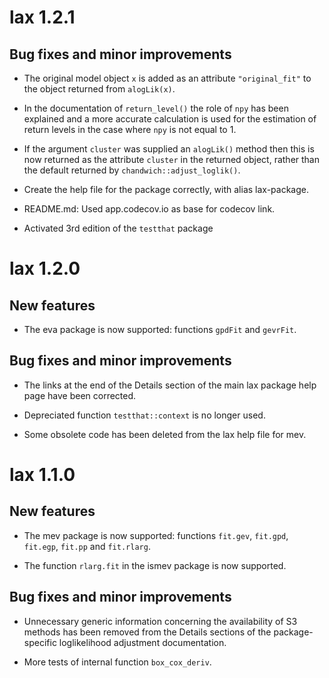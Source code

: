 # lax 1.2.1

## Bug fixes and minor improvements

* The original model object `x` is added as an attribute `"original_fit"` to the object returned from `alogLik(x)`.

* In the documentation of `return_level()` the role of `npy` has been explained and a more accurate calculation is used for the estimation of return levels in the case where `npy` is not equal to 1. 

* If the argument `cluster` was supplied an `alogLik()` method then this is now returned as the attribute `cluster` in the returned object, rather than the default returned by `chandwich::adjust_loglik()`.

* Create the help file for the package correctly, with alias lax-package.

* README.md: Used app.codecov.io as base for codecov link.

* Activated 3rd edition of the `testthat` package

# lax 1.2.0

## New features

* The eva package is now supported: functions `gpdFit` and `gevrFit`.

## Bug fixes and minor improvements

* The links at the end of the Details section of the main lax package help page have been corrected.

* Depreciated function `testthat::context` is no longer used.

* Some obsolete code has been deleted from the lax help file for mev.

# lax 1.1.0

## New features

* The mev package is now supported: functions `fit.gev`, `fit.gpd`, `fit.egp`, `fit.pp` and `fit.rlarg`.

* The function `rlarg.fit` in the ismev package is now supported.

## Bug fixes and minor improvements

* Unnecessary generic information concerning the availability of S3 methods has been removed from the Details sections of the package-specific loglikelihood adjustment documentation. 

* More tests of internal function `box_cox_deriv`.
